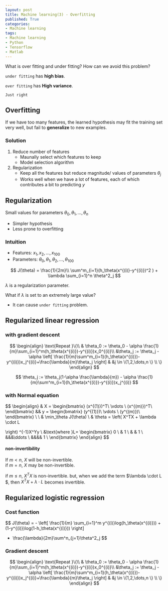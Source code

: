 ```yaml
---
layout: post
title: Machine learning(3) - Overfitting
published: True
categories: 
- Machine learning
tags:
- Machine learning
- Python
- Tensorflow
- Matlab
---
```




What is over fitting and under fitting? How can we avoid this problem?



<!--more-->



`under fitting` has **high bias**.

`over fitting` has **High variance**.

`Just right`



## Overfitting

If we have too many features, the learned hypothesis may fit the training set very well, but fail to **generalize** to new examples.



### Solution

1. Reduce number of features
   - Maunally select which features to keep
   - Model selection algorithm
2. Regularization
   - Keep all the features but reduce magnitude/ values of parameters $\theta_j$
   - Works well when we have a lot of features, each of which contributes a bit to predicting $y$



## Regularization



Small values for parameters $\theta_0,\theta_1, \dots, \theta_n$  

- Simpler hypothesis
- Less prone to overfitting



### Intuition

- Features: $x_1,x_2, \dots, x_{100}$
- Parameters: $\theta_0,\theta_1,\theta_2,\dots,\theta_{100}$


$$
J(\theta) = \frac{1}{2m}\\
\sum^m_{i=1}(h_\theta(x^{(i)}-y^{(i)})^2 ) + \lambda \sum_{i=1}^n \theta^2_j
$$


$\lambda$ is a regularization parameter.

What if $\lambda$ is set to an extremely large value?

- It can cause `under fitting` problem.





## Regularized linear regression





### with gradient descent


$$
\begin{align}
\text{Repeat }\{\\
& \theta_0 := \theta_0 - \alpha \frac{1}{m}\sum_{i=1}^m(h_\theta(x^{(i)})-y^{(i)})x_0^{(i)}\\
&\theta_j := \theta_j - \alpha \left[ \frac{1}{m}\sum^m_{i=1}(h_\theta(x^{(i)})-y^{(i)})x_j^{(i)}+\frac{\lambda}{m}\theta_j \right] & &j \in \{1,2,\dots,n \}
\\
\}
\end{align}
$$

$$
\theta_j := \theta_j(1-\alpha \frac{\lambda}{m}) - \alpha  \frac{1}{m}\sum^m_{i=1}(h_\theta(x^{(i)})-y^{(i)})x_j^{(i)}
$$




### with Normal equation


$$
\begin{align}
&
X = 
\begin{bmatrix}
(x^{(1)})^T\\
\vdots \\
(x^{(m)})^T\\
\end{bmatrix}
&&
y = 
\begin{bmatrix}
(y^{(1)})\\
\vdots \\
(y^{(m)})\\
\end{bmatrix}
\\
\\
&
\min_\theta J(\theta)
\\
& \theta = \left( X^TX + \lambda \cdot L

\right) ^{-1}X^Yy  \\
&\text{where }L= \begin{bmatrix}
0 \\
& 1 \\
& & 1 \\
&&&\ddots \\
&&&& 1 \\
\end{bmatrix}
\end{align}
$$


#### non-invertibility

If $m \lt n$, $X$ will be non-invertible.   
if $m = n$, $X$ may be non-invertible.

if $m \le n$, $X^TX$ is non-invertible. but, when we add the term $\lambda \cdot  L $, then $X^TX + \lambda \cdot L$ becomes invertible.



## Regularized logistic regression





### Cost function

$$
J(\theta) = - \left[ 
\frac{1}{m} \sum_{i=1}^m 
y^{(i)}log(h_\theta(x^{(i)})) +
(1-y^{(i)})log(1-h_\theta(x^{(i)}))
\right]
+ \frac{\lambda}{2m}\sum^n_{j=1}\theta^2_j
$$



### Gradient descent


$$
\begin{align}
\text{Repeat }\{\\
& \theta_0 := \theta_0 - \alpha \frac{1}{m}\sum_{i=1}^m(h_\theta(x^{(i)})-y^{(i)})x_0^{(i)}\\
&\theta_j := \theta_j - \alpha \left[ \frac{1}{m}\sum^m_{i=1}(h_\theta(x^{(i)})-y^{(i)})x_j^{(i)}+\frac{\lambda}{m}\theta_j \right] & &j \in \{1,2,\dots,n \}
\\
\}
\end{align}
$$
